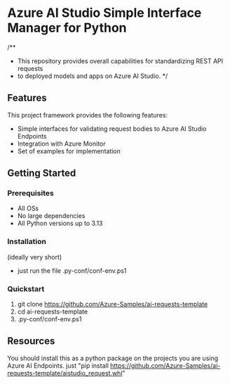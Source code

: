 # Azure AI Studio Simple Interface Manager for Python

/**
 * This repository provides overall capabilities for standardizing REST API requests
 * to deployed models and apps on Azure AI Studio.
 */

## Features

This project framework provides the following features:

* Simple interfaces for validating request bodies to Azure AI Studio Endpoints
* Integration with Azure Monitor
* Set of examples for implementation

## Getting Started

### Prerequisites

- All OSs
- No large dependencies
- All Python versions up to 3.13

### Installation

(ideally very short)

- just run the file .py-conf/conf-env.ps1

### Quickstart

1. git clone https://github.com/Azure-Samples/ai-requests-template
2. cd ai-requests-template
3. .py-conf/conf-env.ps1

## Resources

You should install this as a python package on the projects you are using Azure AI Endpoints.
just "pip install https://github.com/Azure-Samples/ai-requests-template/aistudio_request.whl"